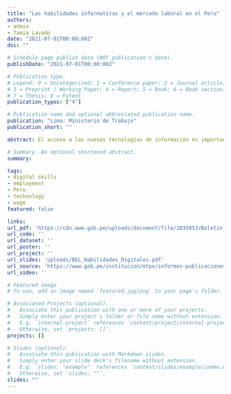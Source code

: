 ```yaml
---
title: "Las habilidades informaticas y el mercado laboral en el Peru"
authors:
- admin
- Tamia Lavado
date: "2021-07-01T00:00:00Z"
doi: ""

# Schedule page publish date (NOT publication's date).
publishDate: "2021-07-01T00:00:00Z"

# Publication type.
# Legend: 0 = Uncategorized; 1 = Conference paper; 2 = Journal article;
# 3 = Preprint / Working Paper; 4 = Report; 5 = Book; 6 = Book section;
# 7 = Thesis; 8 = Patent
publication_types: ["4"]

# Publication name and optional abbreviated publication name.
publication: "Lima: Ministerio de Trabajo"
publication_short: ""

abstract: El acceso a las nuevas tecnologías de información es importante en las sociedades modernas y ha tenido un rol esencial en el funcionamiento de la economía durante la pandemia por la COVID-19. Se identifica las capacidades de la población en relación con el uso de tecnología mediante datos del Programa para la Evaluación Internacional de las Competencias de los Adultos (PIAAC, por sus siglas en inglés). Los datos de PIAAC permiten evaluar la competencia lectora, numérica y de resolución de problemas en contextos informáticos en adultos. El presente estudio describe la adquisición y uso de habilidades informáticas en la población (adultos y trabajadores), considerando tanto la oferta de habilidades de la población como la demanda de estas por parte de las empresas. Asimismo, evaluamos el efecto de un mayor uso de habilidades informáticas sobre los salarios. Con estos datos se podrá evaluar el desempeño de la población en resolución de problemas en contextos informáticos, es decir la capacidad de usar la tecnología para conseguir información, realizar tareas prácticas, manejar las funcionalidades de una computadora -como revisar el correo y organizar archivos- y resolver problemas relevantes.

# Summary. An optional shortened abstract.
summary: 

tags:
- digital skills
- employment
- Peru
- technology
- wage
featured: false

links:
url_pdf: 'https://cdn.www.gob.pe/uploads/document/file/2035053/Boletin_Habilidades%20inform%C3%A1ticas%20120721.pdf'
url_code: ''
url_dataset: ''
url_poster: ''
url_project: ''
url_slides: 'uploads/BEL_Habilidades_Digitales.pdf'
url_source: 'https://www.gob.pe/institucion/mtpe/informes-publicaciones/2035027-boletin-de-economia-laboral-n-48'
url_video: ''

# Featured image
# To use, add an image named `featured.jpg/png` to your page's folder. 

# Associated Projects (optional).
#   Associate this publication with one or more of your projects.
#   Simply enter your project's folder or file name without extension.
#   E.g. `internal-project` references `content/project/internal-project/index.md`.
#   Otherwise, set `projects: []`.
projects: []

# Slides (optional).
#   Associate this publication with Markdown slides.
#   Simply enter your slide deck's filename without extension.
#   E.g. `slides: "example"` references `content/slides/example/index.md`.
#   Otherwise, set `slides: ""`.
slides: ""
---
```

